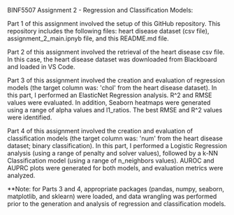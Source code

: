 BINF5507 Assignment 2 - Regression and Classification Models:  

Part 1 of this assignment involved the setup of this GitHub repository. This repository includes the following files: heart disease dataset (csv file), assignment_2_main.ipnyb file, and this README.md file. 

Part 2 of this assignment involved the retrieval of the heart disease csv file. In this case, the heart disease dataset was downloaded from Blackboard and loaded in VS Code. 

Part 3 of this assignment involved the creation and evaluation of regression models (the target column was: 'chol' from the heart disease dataset). In this part, I performed an ElasticNet Regression analysis. R^2 and RMSE values were evaluated. In addition, Seaborn heatmaps were generated using a range of alpha values and l1_ratios. The best RMSE and R^2 values were identified. 

Part 4 of this assignment involved the creation and evaluation of classification models (the target column was: 'num' from the heart disease dataset; binary classification). In this part, I performed a Logistic Regression analysis (using a range of penalty and solver values), followed by a k-NN Classification model (using a range of n_neighbors values). AUROC and AUPRC plots were generated for both models, and evaluation metrics were analyzed. 


**Note: for Parts 3 and 4, appropriate packages (pandas, numpy, seaborn, matplotlib, and sklearn) were loaded, and data wrangling was performed prior to the generation and analysis of regression and classification models. 
